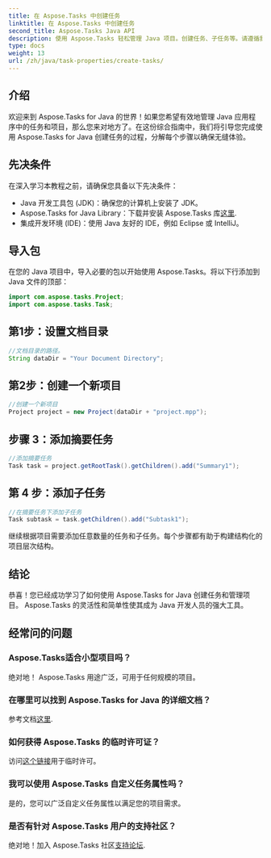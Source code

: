 ```yaml
---
title: 在 Aspose.Tasks 中创建任务
linktitle: 在 Aspose.Tasks 中创建任务
second_title: Aspose.Tasks Java API
description: 使用 Aspose.Tasks 轻松管理 Java 项目。创建任务、子任务等。请遵循我们的无缝项目管理分步指南。
type: docs
weight: 13
url: /zh/java/task-properties/create-tasks/
---
```

## 介绍
欢迎来到 Aspose.Tasks for Java 的世界！如果您希望有效地管理 Java 应用程序中的任务和项目，那么您来对地方了。在这份综合指南中，我们将引导您完成使用 Aspose.Tasks for Java 创建任务的过程，分解每个步骤以确保无缝体验。
## 先决条件
在深入学习本教程之前，请确保您具备以下先决条件：
- Java 开发工具包 (JDK)：确保您的计算机上安装了 JDK。
-  Aspose.Tasks for Java Library：下载并安装 Aspose.Tasks 库[这里](https://releases.aspose.com/tasks/java/).
- 集成开发环境 (IDE)：使用 Java 友好的 IDE，例如 Eclipse 或 IntelliJ。
## 导入包
在您的 Java 项目中，导入必要的包以开始使用 Aspose.Tasks。将以下行添加到 Java 文件的顶部：
```java
import com.aspose.tasks.Project;
import com.aspose.tasks.Task;
```
## 第1步：设置文档目录
```java
//文档目录的路径。
String dataDir = "Your Document Directory";
```
## 第2步：创建一个新项目
```java
//创建一个新项目
Project project = new Project(dataDir + "project.mpp");
```
## 步骤 3：添加摘要任务
```java
//添加摘要任务
Task task = project.getRootTask().getChildren().add("Summary1");
```
## 第 4 步：添加子任务
```java
//在摘要任务下添加子任务
Task subtask = task.getChildren().add("Subtask1");
```
继续根据项目需要添加任意数量的任务和子任务。每个步骤都有助于构建结构化的项目层次结构。
## 结论
恭喜！您已经成功学习了如何使用 Aspose.Tasks for Java 创建任务和管理项目。 Aspose.Tasks 的灵活性和简单性使其成为 Java 开发人员的强大工具。
## 经常问的问题
### Aspose.Tasks适合小型项目吗？
绝对地！ Aspose.Tasks 用途广泛，可用于任何规模的项目。
### 在哪里可以找到 Aspose.Tasks for Java 的详细文档？
参考文档[这里](https://reference.aspose.com/tasks/java/).
### 如何获得 Aspose.Tasks 的临时许可证？
访问[这个链接](https://purchase.aspose.com/temporary-license/)用于临时许可。
### 我可以使用 Aspose.Tasks 自定义任务属性吗？
是的，您可以广泛自定义任务属性以满足您的项目需求。
### 是否有针对 Aspose.Tasks 用户的支持社区？
绝对地！加入 Aspose.Tasks 社区[支持论坛](https://forum.aspose.com/c/tasks/15).